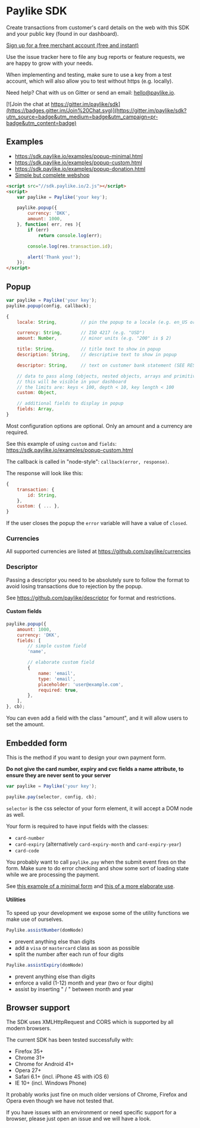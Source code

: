 # Paylike SDK

Create transactions from customer's card details on the web with this SDK and
your public key (found in our dashboard).

[Sign up for a free merchant account (free and instant)](https://paylike.io)

Use the issue tracker here to file any bug reports or feature requests, we are
happy to grow with your needs.

When implementing and testing, make sure to use a key from a test account,
which will also allow you to test without https (e.g. locally).

Need help? Chat with us on Gitter or send an email: hello@paylike.io.

[![Join the chat at https://gitter.im/paylike/sdk](https://badges.gitter.im/Join%20Chat.svg)](https://gitter.im/paylike/sdk?utm_source=badge&utm_medium=badge&utm_campaign=pr-badge&utm_content=badge)

## Examples

- https://sdk.paylike.io/examples/popup-minimal.html
- https://sdk.paylike.io/examples/popup-custom.html
- https://sdk.paylike.io/examples/popup-donation.html
- [Simple but complete webshop](https://github.com/paylike/webshop-example)

```html
<script src="//sdk.paylike.io/2.js"></script>
<script>
	var paylike = Paylike('your key');

	paylike.popup({
		currency: 'DKK',
		amount: 1000,
	}, function( err, res ){
		if (err)
			return console.log(err);

		console.log(res.transaction.id);

		alert('Thank you!');
	});
</script>
```

## Popup

```js
var paylike = Paylike('your key');
paylike.popup(config, callback);
```

```js
{
	locale: String,			// pin the popup to a locale (e.g. en_US or en)

	currency: String,		// ISO 4217 (e.g. "USD")
	amount: Number,			// minor units (e.g. "200" is $ 2)

	title: String,			// title text to show in popup
	description: String,	// descriptive text to show in popup

	descriptor: String,		// text on customer bank statement (SEE RESTRICTIONS BELOW)

	// data to pass along (objects, nested objects, arrays and primitives)
	// this will be visible in your dashboard
	// the limits are: keys < 100, depth < 10, key length < 100
	custom: Object,

	// additional fields to display in popup
	fields: Array,
}
```

Most configuration options are optional. Only an amount and a currency are
required.

See this example of using `custom` and `fields`:
https://sdk.paylike.io/examples/popup-custom.html

The callback is called in "node-style": `callback(error, response)`.

The response will look like this:

```js
{
	transaction: {
		id: String,
	},
	custom: { ... },
}
```

If the user closes the popup the `error` variable will have a value of
`closed`.

### Currencies

All supported currencies are listed at https://github.com/paylike/currencies

### Descriptor

Passing a descriptor you need to be absolutely sure to follow the format to
avoid losing transactions due to rejection by the popup.

See https://github.com/paylike/descriptor for format and restrictions.

#### Custom fields

```js
paylike.popup({
	amount: 1000,
	currency: 'DKK',
	fields: [
		// simple custom field
		'name',

		// elaborate custom field
		{
			name: 'email',
			type: 'email',
			placeholder: 'user@example.com',
			required: true,
		},
	],
}, cb);
```

You can even add a field with the class "amount", and it will allow users to
set the amount.

## Embedded form

This is the method if you want to design your own payment form.

**Do not give the card number, expiry and cvc fields a name attribute, to
ensure they are never sent to your server**

```js
var paylike = Paylike('your key');

paylike.pay(selector, config, cb);
```

`selector` is the css selector of your form element, it will accept a DOM node
as well.

Your form is required to have input fields with the classes:

- `card-number`
- `card-expiry` (alternatively `card-expiry-month` and `card-expiry-year`)
- `card-code`

You probably want to call `paylike.pay` when the submit event fires on the
form. Make sure to do error checking and show some sort of loading state while
we are processing the payment.

See [this example of a minimal form](examples/embedded-minimal.html) and [this
of a more elaborate use](examples/embedded-complete.html).

#### Utilities

To speed up your development we expose some of the utility functions we make
use of ourselves.

```js
Paylike.assistNumber(domNode)
```

- prevent anything else than digits
- add a `visa` or `mastercard` class as soon as possible
- split the number after each run of four digits

```js
Paylike.assistExpiry(domNode)
```

- prevent anything else than digits
- enforce a valid (1-12) month and year (two or four digits)
- assist by inserting "  /  " between month and year

## Browser support

The SDK uses XMLHttpRequest and CORS which is supported by all modern
browsers.

The current SDK has been tested successfully with:

- Firefox 35+
- Chrome 31+
- Chrome for Android 41+
- Opera 27+
- Safari 6.1+ (incl. iPhone 4S with iOS 6)
- IE 10+ (incl. Windows Phone)

It probably works just fine on much older versions of Chrome, Firefox and
Opera even though we have not tested that.

If you have issues with an environment or need specific support for a browser,
please just open an issue and we will have a look.
